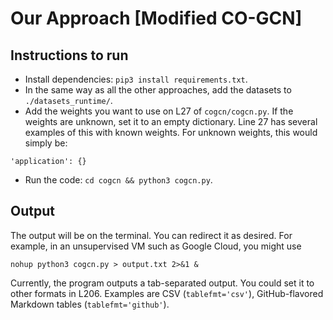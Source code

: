 # Our Approach [Modified CO-GCN]

## Instructions to run

* Install dependencies: `pip3 install requirements.txt`.
* In the same way as all the other approaches, add the datasets to `./datasets_runtime/`.
* Add the weights you want to use on L27 of `cogcn/cogcn.py`. If the weights are unknown, set it to an empty dictionary. Line 27 has several examples of this with known weights. For unknown weights, this would simply be:
```{py}
'application': {}
```
* Run the code: `cd cogcn && python3 cogcn.py`.


## Output

The output will be on the terminal. You can redirect it as desired. For example, in an unsupervised VM such as Google Cloud, you might use

```{sh}
nohup python3 cogcn.py > output.txt 2>&1 &
```

Currently, the program outputs a tab-separated output. You could set it to other formats in L206. Examples are CSV (`tablefmt='csv'`), GitHub-flavored Markdown tables (`tablefmt='github'`).
